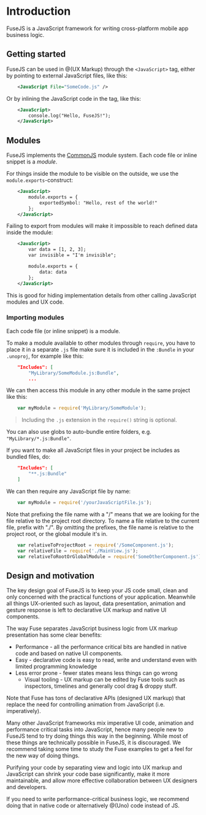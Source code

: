 # Introduction

FuseJS is a JavaScript framework for writing cross-platform mobile app business logic.

## Getting started

FuseJS can be used in @(UX Markup) through the `<JavaScript>` tag, either by pointing to external JavaScript files, like this:

```xml
	<JavaScript File="SomeCode.js" />
```

Or by inlining the JavaScript code in the tag, like this:

```xml
	<JavaScript>
		console.log("Hello, FuseJS!");
	</JavaScript>
```

## Modules

FuseJS implements the <a href="http://www.commonjs.org/">CommonJS</a> module system. Each code file or inline snippet is a _module_.

For things inside the module to be visible on the outside, we use the `module.exports`-construct:

```xml
	<JavaScript>
		module.exports = {
			exportedSymbol: "Hello, rest of the world!"
		};
	</JavaScript>
```

Failing to export from modules will make it impossible to reach defined data inside the module:

```xml
	<JavaScript>
		var data = [1, 2, 3];
		var invisible = "I'm invisible";

		module.exports = {
			data: data
		};
	</JavaScript>
```

This is good for hiding implementation details from other calling JavaScript modules and UX code.

### Importing modules

Each code file (or inline snippet) is a module.

To make a module available to other modules through `require`, you have to place it in a separate `.js` file make sure it is included in the `:Bundle` in your `.unoproj`, for example like this:

```json
	"Includes": [
		"MyLibrary/SomeModule.js:Bundle",
		...
```

We can then access this module in any other module in the same project like this:

```js
	var myModule = require('MyLibrary/SomeModule');
```

> Including the `.js` extension in the `require()` string is optional.
	
You can also use globs to auto-bundle entire folders, e.g. `"MyLibrary/*.js:Bundle"`. 

If you want to make all JavaScript files in your project be includes as bundled files, do:

```json
	"Includes": [
		"**.js:Bundle"
	]
```

We can then require any JavaScript file by name:
```js
	var myModule = require('/yourJavaScriptFile.js');
```

Note that prefixing the file name with a "/" means that we are looking for the file relative to the project root directory. To name a file relative to the current file, prefix with "./". By omitting the prefixes, the file name is relative to the project root, or the global module it's in.

```js
	var relativeToProjectRoot = require('/SomeComponent.js');
	var relativeFile = require('./MainView.js');
	var relativeToRootOrGlobalModule = require('SomeOtherComponent.js');
```

## Design and motivation

The key design goal of FuseJS is to keep your JS code small, clean and only concerned with the practical functions of your application. Meanwhile
all things UX-oriented such as layout, data presentation, animation and gesture response is left to declarative UX markup and native UI components.

The way Fuse separates JavaScript business logic from UX markup presentation has some clear benefits:

* Performance - all the performance critical bits are handled in native code and based on native UI components.
* Easy - declarative code is easy to read, write and understand even with limited programming knowledge
* Less error prone - fewer states means less things can go wrong
  * Visual tooling - UX markup can be edited by Fuse tools such as inspectors, timelines and generally cool drag & droppy stuff.

Note that Fuse has tons of declarative APIs (designed UX markup) that replace the need for controlling animation from JavaScript (i.e. imperatively).

Many other JavaScript frameworks mix imperative UI code, animation and performance critical tasks into JavaScript, hence many people new to FuseJS tend to try
doing things this way in the beginning. While most of these things are technically possible in FuseJS, it is discouraged. We recommend taking some
time to study the Fuse examples to get a feel for the new way of doing things.

Purifying your code by separating view and logic into UX markup and JavaScript can shrink your code base significantly, make it more maintainable, and allow
more effective collaboration between UX designers and developers.

If you need to write performance-critical business logic, we recommend doing that in native code or alternatively @(Uno) code instead of JS.
